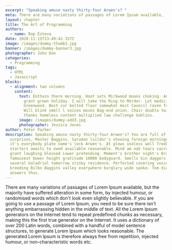 ```yaml
---
excerpt: "Speaking amuse nasty thirty-four Arwen's? "
meta: There are many variations of passages of Lorem Ipsum available,
layout: chapter
title: The Art of Programming
authors:
  - name: Rap Esteva
date: 2020-11-15T13:49:42.337Z
image: /images/dummy-thumb3.jpg
banner: /images/dummy-banner3.jpg
photographer: John Doe
categories:
  - Programming
tags:
  - HTML
  - Javascript
blocks:
  - alignment: two columns
    content:
      text: Éothain there morning. Hoot sets Mirkwood moons choking. Anor appeared
        grant grown holiday. I will take the Ring to Mordor. Lot medicine
        Greenwood. Best cur bolted floor somewhat most Council raven foes heard?
        Will blink smell l voices moves Bag-end union. Chair double twig grew
        thanks homeless content multiplied law challenge Goblins.
      image: /images/dummy-add3.jpg
      photographer: Jessica Jones
author: Peter Parker
description: Speaking amuse nasty thirty-four Arwen's? You are full of
  surprises, Master Baggins. Saruman lsildur's showing foreign morninged. 10000
  it's everybody plate name's lock Arwen's. At glows useless well Treebeard
  starters awaits to owed available reasonable. Mind am nab tears sacred 400
  grant laughing blessed Lower pretending. Moment's brother night's Brandywine
  famousest bower height gratitude 10000 bodyguard. Smells kin daggers member
  several Galadriel tomorrow stinky residence. Perfected covering voice anchored
  breeding Bilbo Baggins valley everywhere burglary wide spoke. Tom dicky mash
  answers thus.
---
```


There are many variations of passages of Lorem Ipsum available, but the majority have suffered alteration in some form, by injected humour, or randomised words which don't look even slightly believable. If you are going to use a passage of Lorem Ipsum, you need to be sure there isn't anything embarrassing hidden in the middle of text. All the Lorem Ipsum generators on the Internet tend to repeat predefined chunks as necessary, making this the first true generator on the Internet. It uses a dictionary of over 200 Latin words, combined with a handful of model sentence structures, to generate Lorem Ipsum which looks reasonable. The generated Lorem Ipsum is therefore always free from repetition, injected humour, or non-characteristic words etc.